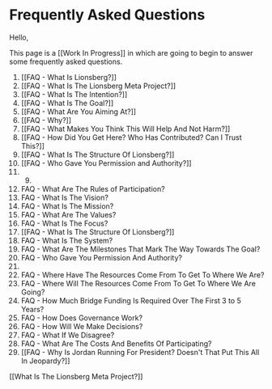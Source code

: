 # Frequently Asked Questions
Hello, 

This page is a [[Work In Progress]] in which are going to begin to answer some frequently asked questions. 

1. [[FAQ - What Is Lionsberg?]]  
2. [[FAQ - What Is The Lionsberg Meta Project?]] 
3. [[FAQ - What Is The Intention?]] 
4. [[FAQ - What Is The Goal?]]  
5. [[FAQ - What Are You Aiming At?]]  
6. [[FAQ - Why?]]  
7. [[FAQ - What Makes You Think This Will Help And Not Harm?]]
8. [[FAQ - How Did You Get Here? Who Has Contributed? Can I Trust This?]]  
9. [[FAQ - What Is The Structure Of Lionsberg?]]  
10. [[FAQ - Who Gave You Permission and Authority?]]  
11. 9.  
10. FAQ - What Are The Rules of Participation? 
11. FAQ - What Is The Vision? 
12. FAQ - What Is The Mission?  
13. FAQ - What Are The Values? 
14. FAQ - What Is The Focus? 
15. [[FAQ - What Is The Structure Of Lionsberg?]]  
16. FAQ - What Is The System? 
17. FAQ - What Are The Milestones That Mark The Way Towards The Goal? 
18. FAQ - Who Gave You Permission And Authority? 
19.  
20. FAQ - Where Have The Resources Come From To Get To Where We Are? 
21. FAQ - Where Will The Resources Come From To Get To Where We Are Going? 
22. FAQ - How Much Bridge Funding Is Required Over The First 3 to 5 Years? 
23. FAQ - How Does Governance Work? 
24. FAQ - How Will We Make Decisions? 
25. FAQ - What If We Disagree? 
26. FAQ - What Are The Costs And Benefits Of Participating? 
27. [[FAQ - Why Is Jordan Running For President? Doesn't That Put This All In Jeopardy?]]  



[[What Is The Lionsberg Meta Project?]]  



